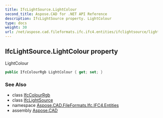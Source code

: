 ```yaml
---
title: IfcLightSource.LightColour
second_title: Aspose.CAD for .NET API Reference
description: IfcLightSource property. LightColour
type: docs
weight: 30
url: /net/aspose.cad.fileformats.ifc.ifc4.entities/ifclightsource/lightcolour/
---
```

## IfcLightSource.LightColour property

LightColour

```csharp
public IfcColourRgb LightColour { get; set; }
```

### See Also

* class [IfcColourRgb](../../ifccolourrgb/)
* class [IfcLightSource](../)
* namespace [Aspose.CAD.FileFormats.Ifc.IFC4.Entities](../../ifclightsource/)
* assembly [Aspose.CAD](../../../)


